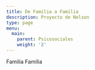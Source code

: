 ```yaml
---
title: De Familia a Familia
description: Proyecto de Nelson
type: page
menu:
  main:
    parent: Psicosociales
    weight: '2'
---
```

Familia Familia
